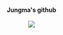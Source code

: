 <p align="center">
  <strong>Jungma's github</strong>
  <br />
<!--   <img src="https://media.tenor.com/images/40e2ee288bacb782ecb04170b65b21f7/tenor.gif"> -->
  <br />
<!-- <img src="https://github-readme-stats.vercel.app/api/top-langs/?username=jungma1&theme=dark&hide_border=true&layout=compact" /> -->
  <img src="https://github-readme-stats.vercel.app/api?username=jungma1&show_icons=true&theme=dark&count_private=true&hide_border=true" />
  <br/>
</p>
